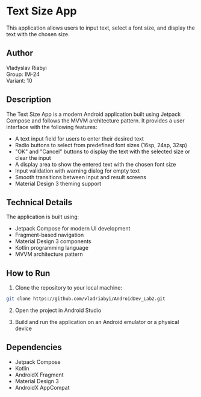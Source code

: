 # Text Size App

This application allows users to input text, select a font size, and display the text with the chosen size.

## Author

Vladyslav Riabyi  
Group: IM-24  
Variant: 10

## Description

The Text Size App is a modern Android application built using Jetpack Compose and follows the MVVM architecture pattern. It provides a user interface with the following features:

- A text input field for users to enter their desired text
- Radio buttons to select from predefined font sizes (16sp, 24sp, 32sp)
- "OK" and "Cancel" buttons to display the text with the selected size or clear the input
- A display area to show the entered text with the chosen font size
- Input validation with warning dialog for empty text
- Smooth transitions between input and result screens
- Material Design 3 theming support

## Technical Details

The application is built using:
- Jetpack Compose for modern UI development
- Fragment-based navigation
- Material Design 3 components
- Kotlin programming language
- MVVM architecture pattern

## How to Run

1. Clone the repository to your local machine:
```bash
git clone https://github.com/vladriabyi/AndroidDev_Lab2.git
```

2. Open the project in Android Studio

3. Build and run the application on an Android emulator or a physical device

## Dependencies

- Jetpack Compose
- Kotlin
- AndroidX Fragment
- Material Design 3
- AndroidX AppCompat
